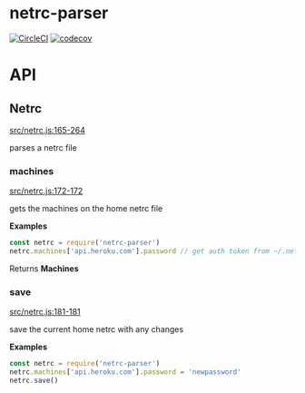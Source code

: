 # netrc-parser

[![CircleCI](https://circleci.com/gh/dickeyxxx/node-netrc-parser.svg?style=svg)](https://circleci.com/gh/dickeyxxx/node-netrc-parser)
[![codecov](https://codecov.io/gh/dickeyxxx/node-netrc-parser/branch/master/graph/badge.svg)](https://codecov.io/gh/dickeyxxx/node-netrc-parser)

# API

<!-- Generated by documentation.js. Update this documentation by updating the source code. -->

## Netrc

[src/netrc.js:165-264](https://github.com/dickeyxxx/node-netrc-parser/blob/a61d0578dc33578bc551b08a56ceddfb05295049/src/netrc.js#L165-L264 "Source code on GitHub")

parses a netrc file

### machines

[src/netrc.js:172-172](https://github.com/dickeyxxx/node-netrc-parser/blob/a61d0578dc33578bc551b08a56ceddfb05295049/src/netrc.js#L172-L172 "Source code on GitHub")

gets the machines on the home netrc file

**Examples**

```javascript
const netrc = require('netrc-parser')
netrc.machines['api.heroku.com'].password // get auth token from ~/.netrc
```

Returns **Machines** 

### save

[src/netrc.js:181-181](https://github.com/dickeyxxx/node-netrc-parser/blob/a61d0578dc33578bc551b08a56ceddfb05295049/src/netrc.js#L181-L181 "Source code on GitHub")

save the current home netrc with any changes

**Examples**

```javascript
const netrc = require('netrc-parser')
netrc.machines['api.heroku.com'].password = 'newpassword'
netrc.save()
```
